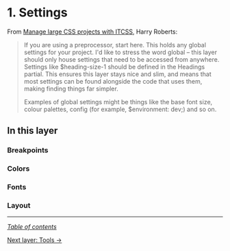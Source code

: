 # 1. Settings

From [Manage large CSS projects with ITCSS](https://www.creativebloq.com/web-design/manage-large-css-projects-itcss-101517528#layers), Harry Roberts:

> If you are using a preprocessor, start here. This holds any global settings for your project. I'd like to stress the word global – this layer should only house settings that need to be accessed from anywhere. Settings like \$heading-size-1 should be defined in the Headings partial. This ensures this layer stays nice and slim, and means that most settings can be found alongside the code that uses them, making finding things far simpler.
>
> Examples of global settings might be things like the base font size, colour palettes, config (for example, \$environment: dev;) and so on.

## In this layer

### Breakpoints

### Colors

### Fonts

### Layout

---

_[Table of contents](../../../README.md#structure)_

[Next layer: Tools →](../tools)
